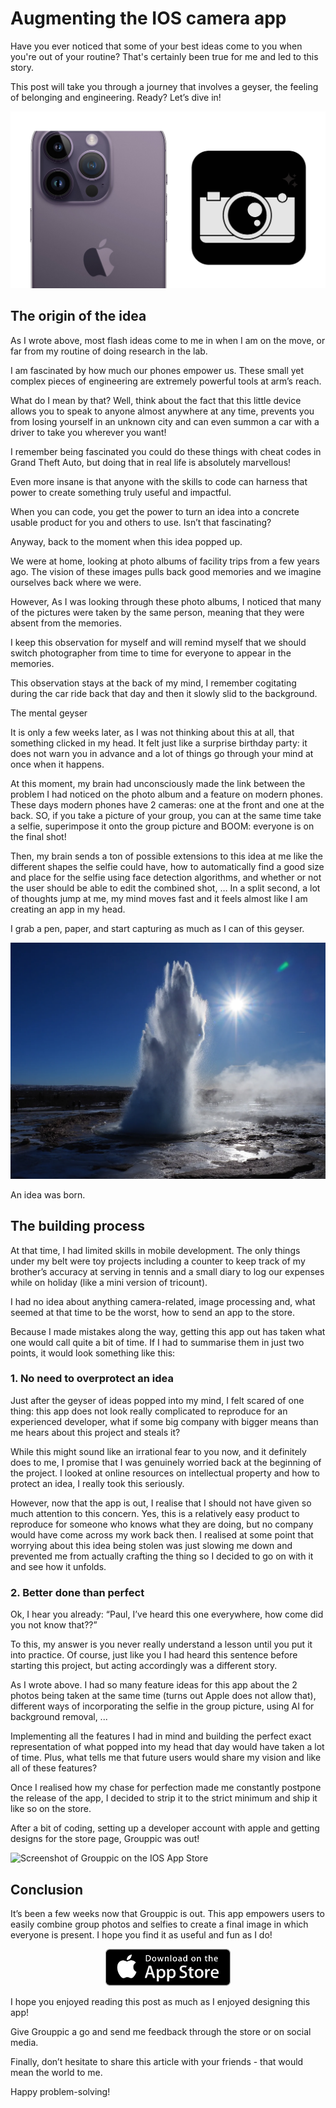 # Augmenting the IOS camera app

Have you ever noticed that some of your best ideas come to you when you're out of your routine? That's certainly been true for me and led to this story.

This post will take you through a journey that involves a geyser, the feeling of belonging and engineering. Ready? Let’s dive in!

![Header image with the app icon and an iPhone camera](./visuals/header.png)

## The origin of the idea

As I wrote above, most flash ideas come to me in when I am on the move, or far from my routine of doing research in the lab.

I am fascinated by how much our phones empower us. These small yet complex pieces of engineering are extremely powerful tools at arm’s reach.

What do I mean by that? Well, think about the fact that this little device allows you to speak to anyone almost anywhere at any time, prevents you from losing yourself in an unknown city and can even summon a car with a driver to take you wherever you want!

I remember being fascinated you could do these things with cheat codes in Grand Theft Auto, but doing that in real life is absolutely marvellous!

Even more insane is that anyone with the skills to code can harness that power to create something truly useful and impactful.

When you can code, you get the power to turn an idea into a concrete usable product for you and others to use. Isn’t that fascinating?

Anyway, back to the moment when this idea popped up.

We were at home, looking at photo albums of facility trips from a few years ago. The vision of these images pulls back good memories and we imagine ourselves back where we were.

However, As I was looking through these photo albums, I noticed that many of the pictures were taken by the same person, meaning that they were absent from the memories.

I keep this observation for myself and will remind myself that we should switch photographer from time to time for everyone to appear in the memories.

This observation stays at the back of my mind, I remember cogitating during the car ride back that day and then it slowly slid to the background.

The mental geyser

It is only a few weeks later, as I was not thinking about this at all, that something clicked in my head. It felt just like a surprise birthday party: it does not warn you in advance and a lot of things go through your mind at once when it happens.

At this moment, my brain had unconsciously made the link between the problem I had noticed on the photo album and a feature on modern phones. These days modern phones have 2 cameras: one at the front and one at the back. SO, if you take a picture of your group, you can at the same time take a selfie, superimpose it onto the group picture and BOOM: everyone is on the final shot!

Then, my brain sends a ton of possible extensions to this idea at me like the different shapes the selfie could have, how to automatically find a good size and place for the selfie using face detection algorithms, and whether or not the user should be able to edit the combined shot, … In a split second, a lot of thoughts jump at me, my mind moves fast and it feels almost like I am creating an app in my head.

I grab a pen, paper, and start capturing as much as I can of this geyser.

![Stock image of a geyser](./visuals/geyser.png)

An idea was born.

## The building process

At that time, I had limited skills in mobile development. The only things under my belt were toy projects including a counter to keep track of my brother’s accuracy at serving in tennis and a small diary to log our expenses while on holiday (like a mini version of tricount).

I had no idea about anything camera-related, image processing and, what seemed at that time to be the worst, how to send an app to the store.

Because I made mistakes along the way, getting this app out has taken what one would call quite a bit of time. If I had to summarise them in just two points, it would look something like this:

### 1. No need to overprotect an idea

Just after the geyser of ideas popped into my mind, I felt scared of one thing: this app does not look really complicated to reproduce for an experienced developer, what if some big company with bigger means than me hears about this project and steals it?

While this might sound like an irrational fear to you now, and it definitely does to me, I promise that I was genuinely worried back at the beginning of the project. I looked at online resources on intellectual property and how to protect an idea, I really took this seriously.

However, now that the app is out, I realise that I should not have given so much attention to this concern. Yes, this is a relatively easy product to reproduce for someone who knows what they are doing, but no company would have come across my work back then. I realised at some point that worrying about this idea being stolen was just slowing me down and prevented me from actually crafting the thing so I decided to go on with it and see how it unfolds.

### 2. Better done than perfect

Ok, I hear you already: “Paul, I’ve heard this one everywhere, how come did you not know that??”

To this, my answer is you never really understand a lesson until you put it into practice. Of course, just like you I had heard this sentence before starting this project, but acting accordingly was a different story.

As I wrote above. I had so many feature ideas for this app about the 2 photos being taken at the same time (turns out Apple does not allow that), different ways of incorporating the selfie in the group picture, using AI for background removal, ...

Implementing all the features I had in mind and building the perfect exact representation of what popped into my head that day would have taken a lot of time. Plus, what tells me that future users would share my vision and like all of these features?

Once I realised how my chase for perfection made me constantly postpone the release of the app, I decided to strip it to the strict minimum and ship it like so on the store.

After a bit of coding, setting up a developer account with apple and getting designs for the store page, Grouppic was out!

![Screenshot of Grouppic on the IOS App Store](./visuals/store_page.pmg)

## Conclusion

It’s been a few weeks now that Grouppic is out. This app empowers users to easily combine group photos and selfies to create a final image in which everyone is present. I hope you find it as useful and fun as I do!

<p align="center">
  <a href="https://apps.apple.com/fr/app/grouppic/id1636206323?l=en-GB">
    <img src="./visuals/app_store.png" alt="App Store logo, click to download Grouppic" width="200"/>
  </a>
</p>

I hope you enjoyed reading this post as much as I enjoyed designing this app!

Give Grouppic a go and send me feedback through the store or on social media.

Finally, don’t hesitate to share this article with your friends - that would mean the world to me.

Happy problem-solving!
